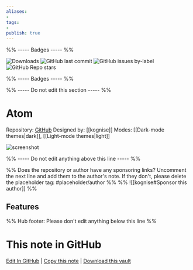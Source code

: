 ```yaml
---
aliases:
- 
tags: 
- 
publish: true
---
```


%% ----- Badges ----- %%

![Downloads](https://img.shields.io/badge/downloads-305033-573E7A?style=for-the-badge&logo=)
![GitHub last commit](https://img.shields.io/github/last-commit/kognise/obsidian-atom?color=573E7A&label=last%20update&logo=github&style=for-the-badge)
![GitHub issues by-label](https://img.shields.io/github/issues/kognise/obsidian-atom/help%20wanted?color=573E7A&logo=github&style=for-the-badge) 
![GitHub Repo stars](https://img.shields.io/github/stars/kognise/obsidian-atom?color=573E7A&logo=github&style=for-the-badge)

%% ----- Badges ----- %%

%% ----- Do not edit this section ----- %%

# Atom

Repository: [GitHub](https://github.com/kognise/obsidian-atom)
Designed by: [[kognise]]
Modes: [[Dark-mode themes|dark]], [[Light-mode themes|light]]



![screenshot](https://github.com/kognise/obsidian-atom/raw/HEAD/screenshot-hybrid.png)

%% ----- Do not edit anything above this line ----- %% 

%% Does the repository or author have any sponsoring links? Uncomment the next line and add them to the author's note. If they don't, please delete the placeholder tag: #placeholder/author %%
%% ![[kognise#Sponsor this author]] %%


## Features



%% Hub footer: Please don't edit anything below this line %%

# This note in GitHub

<span class="git-footer">[Edit In GitHub](https://github.dev/obsidian-community/obsidian-hub/blob/main/02%20-%20Community%20Expansions/02.05%20All%20Community%20Expansions/Themes/Atom.md "git-hub-edit-note") | [Copy this note](https://raw.githubusercontent.com/obsidian-community/obsidian-hub/main/02%20-%20Community%20Expansions/02.05%20All%20Community%20Expansions/Themes/Atom.md "git-hub-copy-note") | [Download this vault](https://github.com/obsidian-community/obsidian-hub/archive/refs/heads/main.zip "git-hub-download-vault") </span>
